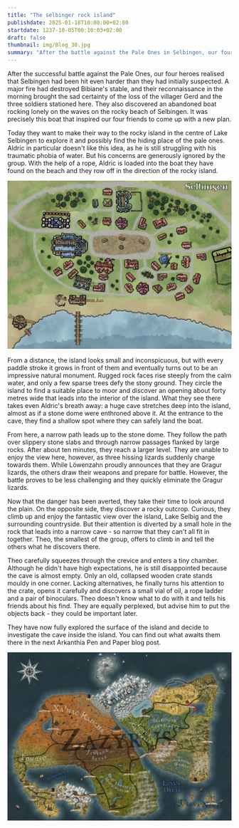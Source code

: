 ```yaml
---
title: "The selbinger rock island"
publishdate: 2025-01-18T10:00:00+02:00
startdate: 1237-10-05T00:10:03+02:00
draft: false
thumbnail: img/Blog_30.jpg
summary: "After the battle against the Pale Ones in Selbingen, our four heroes set off on a new adventure. Their destination: the mysterious rocky island in the middle of Lake Selbig, which they suspect to be a possible hiding place for the Pale Ones. Find out what awaits them there here:"
---
```


After the successful battle against the Pale Ones, our four heroes realised that Selbingen had been hit even harder than they had initially suspected. A major fire had destroyed Bibiane's stable, and their reconnaissance in the morning brought the sad certainty of the loss of the villager Gerd and the three soldiers stationed here. They also discovered an abandoned boat rocking lonely on the waves on the rocky beach of Selbingen. It was precisely this boat that inspired our four friends to come up with a new plan.

Today they want to make their way to the rocky island in the centre of Lake Selbingen to explore it and possibly find the hiding place of the pale ones. Aldric in particular doesn't like this idea, as he is still struggling with his traumatic phobia of water. But his concerns are generously ignored by the group. With the help of a rope, Aldric is loaded into the boat they have found on the beach and they row off in the direction of the rocky island.

<div class="img-max center">
  <img class="img-fluid" title="Map Selbingen" alt="Map Selbingen." src="./img/selbingen.jpg" />
</div>

From a distance, the island looks small and inconspicuous, but with every paddle stroke it grows in front of them and eventually turns out to be an impressive natural monument. Rugged rock faces rise steeply from the calm water, and only a few sparse trees defy the stony ground. They circle the island to find a suitable place to moor and discover an opening about forty metres wide that leads into the interior of the island. What they see there takes even Aldric's breath away: a huge cave stretches deep into the island, almost as if a stone dome were enthroned above it. At the entrance to the cave, they find a shallow spot where they can safely land the boat.

From here, a narrow path leads up to the stone dome. They follow the path over slippery stone slabs and through narrow passages flanked by large rocks. After about ten minutes, they reach a larger level. They are unable to enjoy the view here, however, as three hissing lizards suddenly charge towards them. While Löwenzahn proudly announces that they are Gragur lizards, the others draw their weapons and prepare for battle. However, the battle proves to be less challenging and they quickly eliminate the Gragur lizards.

Now that the danger has been averted, they take their time to look around the plain. On the opposite side, they discover a rocky outcrop. Curious, they climb up and enjoy the fantastic view over the island, Lake Selbig and the surrounding countryside. But their attention is diverted by a small hole in the rock that leads into a narrow cave - so narrow that they can't all fit in together. Theo, the smallest of the group, offers to climb in and tell the others what he discovers there.

Theo carefully squeezes through the crevice and enters a tiny chamber. Although he didn't have high expectations, he is still disappointed because the cave is almost empty. Only an old, collapsed wooden crate stands mouldy in one corner. Lacking alternatives, he finally turns his attention to the crate, opens it carefully and discovers a small vial of oil, a rope ladder and a pair of binoculars. Theo doesn't know what to do with it and tells his friends about his find. They are equally perplexed, but advise him to put the objects back - they could be important later.

They have now fully explored the surface of the island and decide to investigate the cave inside the island. You can find out what awaits them there in the next Arkanthia Pen and Paper blog post.

<div class="img-max center">
  <img class="img-fluid" title="Worldmap Arkanthia" alt="Worldmap Arkanthia." src="./img/Arkanthia_Full_Map_Selbingen_Felseninsel.jpg" />
</div>
